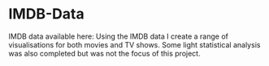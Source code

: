 # IMDB-Data

IMDB data available here: 
Using the IMDB data I create a range of visualisations for both movies and TV shows. Some light statistical analysis was also completed but was not the focus of this project.
